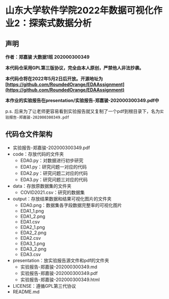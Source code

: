 # 山东大学软件学院2022年数据可视化作业2：探索式数据分析

## 声明

**作者：郑嘉骏 大数据1班 202000300349**

**本代码仓采用GPL第三版协议，完全由本人原创，严禁他人非法抄袭。**

**本代码仓将在2022年5月2日后开放。开源地址为[https://github.com/RoundedOrange/EDAAssignment](https://github.com/RoundedOrange/EDAAssignment)**

**本作业的实验报告在presentation/实验报告-郑嘉骏-202000300349.pdf中**

p.s. 后来为了让老师更容易看到实验报告就又复制了一个pdf到根目录下，名为```实验报告-郑嘉骏-202000300349.pdf```
## 代码仓文件架构

- 实验报告-郑嘉骏-202000300349.pdf
- code：存放代码的文件夹
    - EDA0.py：对数据进行初步研究
    - EDA1.py：研究问题一对应的代码
    - EDA2.py：研究问题二对应的代码
    - EDA3.py：研究问题三对应的代码
- data：存放原数据集的文件夹
    - COVID2021.csv：研究的数据集
- output：存放结果数据和结果可视化图片的文件夹
    - EDA0.png：数据集各字段数据完整率的可视化图片
    - EDA1_1.png
    - EDA1_2.png
    - EDA1.csv
    - EDA2_1.png
    - EDA2_2.png
    - EDA2.csv
    - EDA3_1.png
    - EDA3_2.png
    - EDA3.csv
- presentation：放实验报告源文件和pdf的文件夹
    - 实验报告-郑嘉骏-202000300349.md
    - 实验报告-郑嘉骏-202000300349.pdf
    - 实验报告-郑嘉骏-202000300349.html
- LICENSE：遵循GPL第三代协议
- README.md